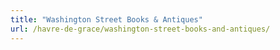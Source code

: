 ```yaml
---
title: "Washington Street Books & Antiques"
url: /havre-de-grace/washington-street-books-and-antiques/
---
```

